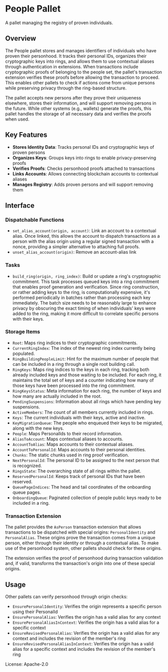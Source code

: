 # People Pallet

A pallet managing the registry of proven individuals.

## Overview

The People pallet stores and manages identifiers of individuals who have proven their personhood. It
tracks their personal IDs, organizes their cryptographic keys into rings, and allows them to use
contextual aliases through authentication in extensions. When transactions include cryptographic
proofs of belonging to the people set, the pallet's transaction extension verifies these proofs
before allowing the transaction to proceed. This enables other pallets to check if actions come from
unique persons while preserving privacy through the ring-based structure.

The pallet accepts new persons after they prove their uniqueness elsewhere, stores their
information, and will support removing persons in the future. While other systems (e.g., wallets)
generate the proofs, this pallet handles the storage of all necessary data and verifies the proofs
when used.

## Key Features

- **Stores Identity Data**: Tracks personal IDs and cryptographic keys of proven persons
- **Organizes Keys**: Groups keys into rings to enable privacy-preserving proofs
- **Verifies Proofs**: Checks personhood proofs attached to transactions
- **Links Accounts**: Allows connecting blockchain accounts to contextual aliases
- **Manages Registry**: Adds proven persons and will support removing them

## Interface

### Dispatchable Functions

- `set_alias_account(origin, account)`: Link an account to a contextual alias. Once linked, this
  allows the account to dispatch transactions as a person with the alias origin using a regular
  signed transaction with a nonce, providing a simpler alternative to attaching full proofs.
- `unset_alias_account(origin)`: Remove an account-alias link

### Tasks

- `build_ring(origin, ring_index)`: Build or update a ring's cryptographic commitment. This task
  processes queued keys into a ring commitment that enables proof generation and verification. Since
  ring construction, or rather adding keys to the ring, is computationally expensive, it's performed
  periodically in batches rather than processing each key immediately. The batch size needs to be
  reasonably large to enhance privacy by obscuring the exact timing of when individuals' keys were
  added to the ring, making it more difficult to correlate specific persons with their keys.

### Storage Items

- `Root`: Maps ring indices to their cryptographic commitments.
- `CurrentRingIndex`: The index of the newest ring index currently being populated.
- `RingBuildingPeopleLimit`: Hint for the maximum number of people that can be included in a ring
  through a single root building call.
- `RingKeys`: Maps ring indices to the keys in each ring, tracking both already included keys and
  those waiting to be included. For each ring, it maintains the total set of keys and a counter
  indicating how many of those keys have been processed into the ring commitment.
- `RingKeysStatus`: Meta information for each ring, the number of keys and how many are actually
  included in the root.
- `PendingSuspensions`: Information about all rings which have pending key suspensions.
- `ActiveMembers`: The count of all members currently included in rings.
- `Keys`: The current individuals with their keys, active and inactive.
- `KeyMigrationQueue`: The people who enqueued their keys to be migrated, along with the new keys.
- `People`: Maps PersonalIds to their record information.
- `AliasToAccount`: Maps contextual aliases to accounts.
- `AccountToAlias`: Maps accounts to their contextual aliases.
- `AccountToPersonalId`: Maps accounts to their personal identities.
- `Chunks`: The static chunks used in ring proof verification.
- `NextPersonalId`: The personal ID to be assigned to the next person that is recognized.
- `RingsState`: The overarching state of all rings within the pallet.
- `ReservedPersonalId`: Keeps track of personal IDs that have been reserved.
- `QueuePageIndices`: The head and tail coordinates of the onboarding queue pages.
- `OnboardingQueue`: Paginated collection of people public keys ready to be included in a ring.

### Transaction Extension

The pallet provides the `AsPerson` transaction extension that allows transactions to be dispatched
with special origins: `PersonalIdentity` and `PersonalAlias`. These origins prove the transaction
comes from a unique person, either through their identity or through a contextual alias. To make use
of the personhood system, other pallets should check for these origins.

The extension verifies the proof of personhood during transaction validation and, if valid,
transforms the transaction's origin into one of these special origins.

## Usage

Other pallets can verify personhood through origin checks:

- `EnsurePersonalIdentity`: Verifies the origin represents a specific person using their PersonalId
- `EnsurePersonalAlias`: Verifies the origin has a valid alias for any context
- `EnsurePersonalAliasInContext`: Verifies the origin has a valid alias for a specific context
- `EnsureRevisedPersonalAlias`: Verifies the origin has a valid alias for any context and includes
  the revision of the member's ring
- `EnsureRevisedPersonalAliasInContext`: Verifies the origin has a valid alias for a specific
  context and includes the revision of the member's ring

License: Apache-2.0
